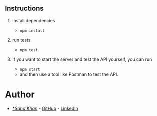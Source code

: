 ## Instructions

1. install dependencies

   - `npm install`

2. run tests

   - `npm test`

3. If you want to start the server and test the API yourself, you can run
   - `npm start`
   - and then use a tool like Postman to test the API.

# Author

- [\*_Sahd Khan_](http://sahdkhan.com/) - [GitHub](https://github.com/KhanSahd) - [LinkedIn](https://www.linkedin.com/in/sahdkhan/)

